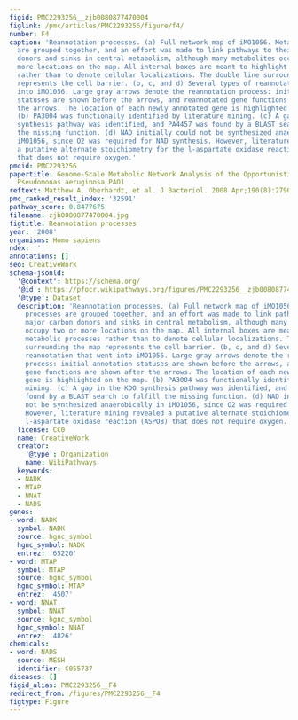 ```yaml
---
figid: PMC2293256__zjb0080877470004
figlink: /pmc/articles/PMC2293256/figure/f4/
number: F4
caption: 'Reannotation processes. (a) Full network map of iMO1056. Metabolic processes
  are grouped together, and an effort was made to link pathways to their major carbon
  donors and sinks in central metabolism, although many metabolites occupy two or
  more locations on the map. All internal boxes are meant to highlight metabolic processes
  rather than to denote cellular localizations. The double line surrounding the map
  represents the cell barrier. (b, c, and d) Several types of reannotation that went
  into iMO1056. Large gray arrows denote the reannotation process: initial annotation
  statuses are shown before the arrows, and reannotated gene functions are shown after
  the arrows. The location of each newly annotated gene is highlighted on the map.
  (b) PA3004 was functionally identified by literature mining. (c) A gap in the KDO
  synthesis pathway was identified, and PA4457 was found by a BLAST search to fulfill
  the missing function. (d) NAD initially could not be synthesized anaerobically in
  iMO1056, since O2 was required for NAD synthesis. However, literature mining revealed
  a putative alternate stoichiometry for the l-aspartate oxidase reaction (ASPO8)
  that does not require oxygen.'
pmcid: PMC2293256
papertitle: Genome-Scale Metabolic Network Analysis of the Opportunistic Pathogen
  Pseudomonas aeruginosa PAO1  .
reftext: Matthew A. Oberhardt, et al. J Bacteriol. 2008 Apr;190(8):2790-2803.
pmc_ranked_result_index: '32591'
pathway_score: 0.8477675
filename: zjb0080877470004.jpg
figtitle: Reannotation processes
year: '2008'
organisms: Homo sapiens
ndex: ''
annotations: []
seo: CreativeWork
schema-jsonld:
  '@context': https://schema.org/
  '@id': https://pfocr.wikipathways.org/figures/PMC2293256__zjb0080877470004.html
  '@type': Dataset
  description: 'Reannotation processes. (a) Full network map of iMO1056. Metabolic
    processes are grouped together, and an effort was made to link pathways to their
    major carbon donors and sinks in central metabolism, although many metabolites
    occupy two or more locations on the map. All internal boxes are meant to highlight
    metabolic processes rather than to denote cellular localizations. The double line
    surrounding the map represents the cell barrier. (b, c, and d) Several types of
    reannotation that went into iMO1056. Large gray arrows denote the reannotation
    process: initial annotation statuses are shown before the arrows, and reannotated
    gene functions are shown after the arrows. The location of each newly annotated
    gene is highlighted on the map. (b) PA3004 was functionally identified by literature
    mining. (c) A gap in the KDO synthesis pathway was identified, and PA4457 was
    found by a BLAST search to fulfill the missing function. (d) NAD initially could
    not be synthesized anaerobically in iMO1056, since O2 was required for NAD synthesis.
    However, literature mining revealed a putative alternate stoichiometry for the
    l-aspartate oxidase reaction (ASPO8) that does not require oxygen.'
  license: CC0
  name: CreativeWork
  creator:
    '@type': Organization
    name: WikiPathways
  keywords:
  - NADK
  - MTAP
  - NNAT
  - NADS
genes:
- word: NADK
  symbol: NADK
  source: hgnc_symbol
  hgnc_symbol: NADK
  entrez: '65220'
- word: MTAP
  symbol: MTAP
  source: hgnc_symbol
  hgnc_symbol: MTAP
  entrez: '4507'
- word: NNAT
  symbol: NNAT
  source: hgnc_symbol
  hgnc_symbol: NNAT
  entrez: '4826'
chemicals:
- word: NADS
  source: MESH
  identifier: C055737
diseases: []
figid_alias: PMC2293256__F4
redirect_from: /figures/PMC2293256__F4
figtype: Figure
---
```

